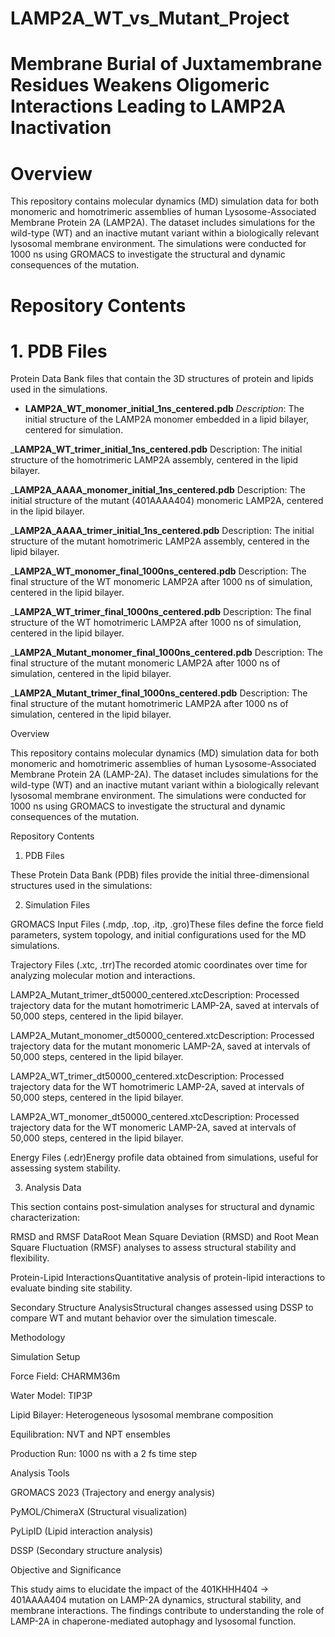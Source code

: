 # LAMP2A_WT_vs_Mutant_Project
# **Membrane Burial of Juxtamembrane Residues Weakens Oligomeric Interactions Leading to LAMP2A Inactivation**
# Overview
This repository contains molecular dynamics (MD) simulation data for both monomeric and homotrimeric assemblies of human Lysosome-Associated Membrane Protein 2A (LAMP2A). The dataset includes simulations for the wild-type (WT) and an inactive mutant variant within a biologically relevant lysosomal membrane environment. The simulations were conducted for 1000 ns using GROMACS to investigate the structural and dynamic consequences of the mutation.

# **Repository Contents**

#  1. PDB Files
Protein Data Bank files that contain the 3D structures of protein and lipids used in the simulations.

- **LAMP2A_WT_monomer_initial_1ns_centered.pdb**
_Description_: The initial structure of the LAMP2A monomer embedded in a lipid bilayer, centered for simulation.

_**LAMP2A_WT_trimer_initial_1ns_centered.pdb**
Description: The initial structure of the homotrimeric LAMP2A assembly, centered in the lipid bilayer.

_**LAMP2A_AAAA_monomer_initial_1ns_centered.pdb**
Description: The initial structure of the mutant (401AAAA404) monomeric LAMP2A, centered in the lipid bilayer.

_**LAMP2A_AAAA_trimer_initial_1ns_centered.pdb**
Description: The initial structure of the mutant homotrimeric LAMP2A assembly, centered in the lipid bilayer.

_**LAMP2A_WT_monomer_final_1000ns_centered.pdb**
Description: The final structure of the WT monomeric LAMP2A after 1000 ns of simulation, centered in the lipid bilayer.

_**LAMP2A_WT_trimer_final_1000ns_centered.pdb**
Description: The final structure of the WT homotrimeric LAMP2A after 1000 ns of simulation, centered in the lipid bilayer.

_**LAMP2A_Mutant_monomer_final_1000ns_centered.pdb**
Description: The final structure of the mutant monomeric LAMP2A after 1000 ns of simulation, centered in the lipid bilayer.

_**LAMP2A_Mutant_trimer_final_1000ns_centered.pdb**
Description: The final structure of the mutant homotrimeric LAMP2A after 1000 ns of simulation, centered in the lipid bilayer.


Overview

This repository contains molecular dynamics (MD) simulation data for both monomeric and homotrimeric assemblies of human Lysosome-Associated Membrane Protein 2A (LAMP-2A). The dataset includes simulations for the wild-type (WT) and an inactive mutant variant within a biologically relevant lysosomal membrane environment. The simulations were conducted for 1000 ns using GROMACS to investigate the structural and dynamic consequences of the mutation.

Repository Contents

1. PDB Files

These Protein Data Bank (PDB) files provide the initial three-dimensional structures used in the simulations:

2. Simulation Files

GROMACS Input Files (.mdp, .top, .itp, .gro)These files define the force field parameters, system topology, and initial configurations used for the MD simulations.

Trajectory Files (.xtc, .trr)The recorded atomic coordinates over time for analyzing molecular motion and interactions.

LAMP2A_Mutant_trimer_dt50000_centered.xtcDescription: Processed trajectory data for the mutant homotrimeric LAMP-2A, saved at intervals of 50,000 steps, centered in the lipid bilayer.

LAMP2A_Mutant_monomer_dt50000_centered.xtcDescription: Processed trajectory data for the mutant monomeric LAMP-2A, saved at intervals of 50,000 steps, centered in the lipid bilayer.

LAMP2A_WT_trimer_dt50000_centered.xtcDescription: Processed trajectory data for the WT homotrimeric LAMP-2A, saved at intervals of 50,000 steps, centered in the lipid bilayer.

LAMP2A_WT_monomer_dt50000_centered.xtcDescription: Processed trajectory data for the WT monomeric LAMP-2A, saved at intervals of 50,000 steps, centered in the lipid bilayer.

Energy Files (.edr)Energy profile data obtained from simulations, useful for assessing system stability.

3. Analysis Data

This section contains post-simulation analyses for structural and dynamic characterization:

RMSD and RMSF DataRoot Mean Square Deviation (RMSD) and Root Mean Square Fluctuation (RMSF) analyses to assess structural stability and flexibility.

Protein-Lipid InteractionsQuantitative analysis of protein-lipid interactions to evaluate binding site stability.

Secondary Structure AnalysisStructural changes assessed using DSSP to compare WT and mutant behavior over the simulation timescale.

Methodology

Simulation Setup

Force Field: CHARMM36m

Water Model: TIP3P

Lipid Bilayer: Heterogeneous lysosomal membrane composition

Equilibration: NVT and NPT ensembles

Production Run: 1000 ns with a 2 fs time step

Analysis Tools

GROMACS 2023 (Trajectory and energy analysis)

PyMOL/ChimeraX (Structural visualization)

PyLipID (Lipid interaction analysis)

DSSP (Secondary structure analysis)

Objective and Significance

This study aims to elucidate the impact of the 401KHHH404 → 401AAAA404 mutation on LAMP-2A dynamics, structural stability, and membrane interactions. The findings contribute to understanding the role of LAMP-2A in chaperone-mediated autophagy and lysosomal function.




